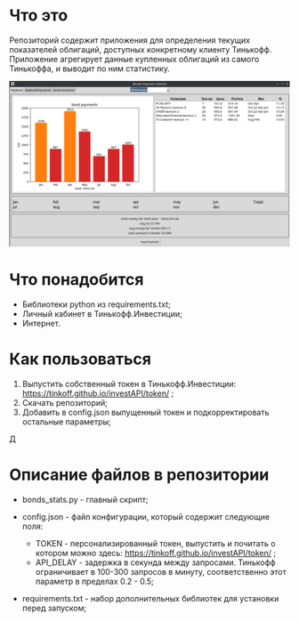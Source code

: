 # Что это
Репозиторий содержит приложения для определения текущих показателей облигаций, доступных конкретному клиенту Тинькофф. Приложение агрегирует данные купленных облигаций из самого Тинькоффа, и выводит по ним статистику.

![Screenshot](applicaton.png)


# Что понадобится
- Библиотеки python из requirements.txt;
- Личный кабинет в Тинькофф.Инвестиции;
- Интернет.

# Как пользоваться
1. Выпустить собственный токен в Тинькофф.Инвестиции: https://tinkoff.github.io/investAPI/token/ ;
2. Скачать репозиторий;
3. Добавить в config.json выпущенный токен и подкорректировать остальные параметры;

Д
# Описание файлов в репозитории
- bonds_stats.py - главный скрипт;
- config.json - файл конфигурации, который содержит следующие поля:
	- TOKEN - персонализированный токен, выпустить и почитать о котором можно здесь: https://tinkoff.github.io/investAPI/token/ ;
	- API_DELAY - задержка в секунда между запросами. Тинькофф ограничивает в 100-300 запросов в минуту, соответственно этот параметр в пределах 0.2 - 0.5;

- requirements.txt - набор дополнительных библиотек для установки перед запуском;

